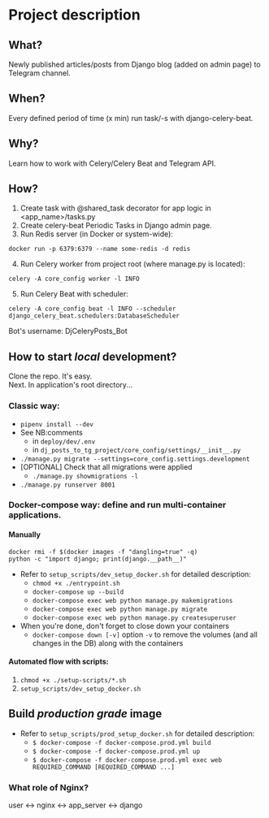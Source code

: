 # Project description

## What?
Newly published articles/posts from Django blog (added on admin page) to Telegram channel.

## When?
Every defined period of time (x min) run task/-s with django-celery-beat.

## Why?
Learn how to work with Celery/Celery Beat and Telegram API.

## How?
1. Create task with @shared_task decorator for app logic in <app_name>/tasks.py
2. Create celery-beat Periodic Tasks in Django admin page.
3. Run Redis server (in Docker or system-wide): 
```shell
docker run -p 6379:6379 --name some-redis -d redis
```
4. Run Celery worker from project root (where manage.py is located): 
```shell
celery -A core_config worker -l INFO
```
5. Run Celery Beat with scheduler:
```shell
celery -A core_config beat -l INFO --scheduler django_celery_beat.schedulers:DatabaseScheduler
```

Bot's username: DjCeleryPosts_Bot

## How to start _local_ development?
Clone the repo. It's easy.  
Next. In application's root directory...

### Classic way:

- `pipenv install --dev`
- See NB:comments
    - in `deploy/dev/.env`
    - in `dj_posts_to_tg_project/core_config/settings/__init__.py`
- `./manage.py migrate --settings=core_config.settings.development`
- [OPTIONAL] Check that all migrations were applied
  - `./manage.py showmigrations -l`
- `./manage.py runserver 8001`

### Docker-compose way: define and run multi-container applications.

#### Manually

```shell
docker rmi -f $(docker images -f "dangling=true" -q)
python -c "import django; print(django.__path__)"
```

- Refer to `setup_scripts/dev_setup_docker.sh` for detailed description:
  - `chmod +x ./entrypoint.sh`
  - `docker-compose up --build`
  - `docker-compose exec web python manage.py makemigrations`
  - `docker-compose exec web python manage.py migrate`
  - `docker-compose exec web python manage.py createsuperuser`
- When you're done, don't forget to close down your containers
  - `docker-compose down [-v]` option `-v` to remove the volumes (and all changes in the DB) along with the containers

#### Automated flow with scripts:

1. `chmod +x ./setup-scripts/*.sh`
3. `setup_scripts/dev_setup_docker.sh`

## Build _production grade_ image
- Refer to `setup_scripts/prod_setup_docker.sh` for detailed description:
  - `$ docker-compose -f docker-compose.prod.yml build`
  - `$ docker-compose -f docker-compose.prod.yml up`
  - `$ docker-compose -f docker-compose.prod.yml exec web REQUIRED_COMMAND [REQUIRED_COMMAND ...]`

### What role of Nginx?

user <-> nginx <-> app_server <-> django